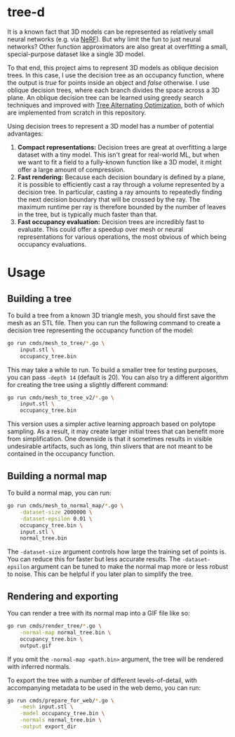 # tree-d

It is a known fact that 3D models can be represented as relatively small neural networks (e.g. via [NeRF](https://arxiv.org/abs/2003.08934)). But why limit the fun to just neural networks? Other function approximators are also great at overfitting a small, special-purpose dataset like a single 3D model.

To that end, this project aims to represent 3D models as oblique decision trees. In this case, I use the decision tree as an occupancy function, where the output is *true* for points inside an object and *false* otherwise. I use oblique decision trees, where each branch divides the space across a 3D plane. An oblique decision tree can be learned using greedy search techniques and improved with [Tree Alternating Optimization](https://proceedings.neurips.cc/paper/2018/file/185c29dc24325934ee377cfda20e414c-Paper.pdf), both of which are implemented from scratch in this repository.

Using decision trees to represent a 3D model has a number of potential advantages:

 1. **Compact representations:** Decision trees are great at overfitting a large dataset with a tiny model. This isn't great for real-world ML, but when we want to fit a field to a fully-known function like a 3D model, it might offer a large amount of compression.
 2. **Fast rendering:** Because each decision boundary is defined by a plane, it is possible to efficiently cast a ray through a volume represented by a decision tree. In particular, casting a ray amounts to repeatedly finding the next decision boundary that will be crossed by the ray. The maximum runtime per ray is therefore bounded by the number of leaves in the tree, but is typically much faster than that.
 3. **Fast occupancy evaluation:** Decision trees are incredibly fast to evaluate. This could offer a speedup over mesh or neural representations for various operations, the most obvious of which being occupancy evaluations.

# Usage

## Building a tree

To build a tree from a known 3D triangle mesh, you should first save the mesh as an STL file. Then you can run the following command to create a decision tree representing the occupancy function of the model:

```bash
go run cmds/mesh_to_tree/*.go \
    input.stl \
    occupancy_tree.bin
```

This may take a while to run. To build a smaller tree for testing purposes, you can pass `-depth 14` (default is 20). You can also try a different algorithm for creating the tree using a slightly different command:

```bash
go run cmds/mesh_to_tree_v2/*.go \
    input.stl \
    occupancy_tree.bin
```

This version uses a simpler active learning approach based on polytope sampling. As a result, it may create larger initial trees that can benefit more from simplification. One downside is that it sometimes results in visible undesirable artifacts, such as long, thin slivers that are not meant to be contained in the occupancy function.

## Building a normal map

To build a normal map, you can run:

```bash
go run cmds/mesh_to_normal_map/*.go \
    -dataset-size 2000000 \
    -dataset-epsilon 0.01 \
    occupancy_tree.bin \
    input.stl \
    normal_tree.bin
```

The `-dataset-size` argument controls how large the training set of points is. You can reduce this for faster but less accurate results. The `-dataset-epsilon` argument can be tuned to make the normal map more or less robust to noise. This can be helpful if you later plan to simplify the tree.

## Rendering and exporting

You can render a tree with its normal map into a GIF file like so:

```bash
go run cmds/render_tree/*.go \
    -normal-map normal_tree.bin \
    occupancy_tree.bin \
    output.gif
```

If you omit the `-normal-map <path.bin>` argument, the tree will be rendered with inferred normals.

To export the tree with a number of different levels-of-detail, with accompanying metadata to be used in the web demo, you can run:

```bash
go run cmds/prepare_for_web/*.go \
    -mesh input.stl \
    -model occupancy_tree.bin \
    -normals normal_tree.bin \
    -output export_dir
```
